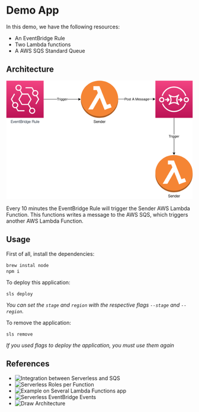# Demo App

In this demo, we have the following resources:

- An EventBridge Rule
- Two Lambda functions
- A AWS SQS Standard Queue

## Architecture

![](docs/architecture.png)

Every 10 minutes the EventBridge Rule will trigger the Sender AWS Lambda Function. This functions writes a message to the AWS SQS, which triggers another AWS Lambda Function.

## Usage

First of all, install the dependencies:

```
brew instal node
npm i
```

To deploy this application:

```
sls deploy
```

_You can set the `stage` and `region` with the respective flags `--stage` and `--region`._

To remove the application:

```
sls remove
```

_If you used flags to deploy the application, you must use them again_

## References

- ![Integration between Serverless and SQS](https://www.serverless.com/blog/aws-lambda-sqs-serverless-integration)
- ![Serverless Roles per Function](https://www.serverless.com/plugins/serverless-iam-roles-per-function)
- ![Example on Several Lambda Functions app](https://github.com/sbstjn/sqs-worker-serverless)
- ![Serverless EventBridge Events](https://www.serverless.com/framework/docs/providers/aws/events/event-bridge/)
- ![Draw Architecture](https://aws.amazon.com/architecture/icons/)
